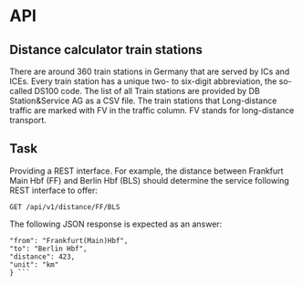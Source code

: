 
# API

## Distance calculator train stations

There are around 360 train stations in Germany that are served by ICs and ICEs. Every train station has
a unique two- to six-digit abbreviation, the so-called DS100 code. The list of all
Train stations are provided by DB Station&Service AG as a CSV file. The train stations that
Long-distance traffic are marked with FV in the traffic column. FV stands for long-distance transport.

## Task 
Providing a REST interface. For example, the distance between
Frankfurt Main Hbf (FF) and Berlin Hbf (BLS) should determine the service following REST interface
to offer:

``` GET /api/v1/distance/FF/BLS ```

The following JSON response is expected as an answer:

``` {
"from": "Frankfurt(Main)Hbf",
"to": "Berlin Hbf",
"distance": 423,
"unit": "km"
} ```





